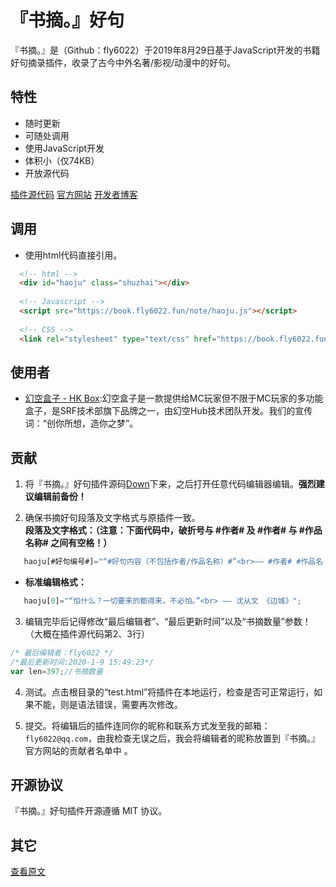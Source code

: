 # 『书摘。』好句

『书摘。』是（Github：fly6022）于2019年8月29日基于JavaScript开发的书籍好句摘录插件，收录了古今中外名著/影视/动漫中的好句。

## 特性

- 随时更新
- 可随处调用
- 使用JavaScript开发
- 体积小（仅74KB）
- 开放源代码

[插件源代码](https://book.fly6022.fun/note/haoju.js)
[官方网站](https://book.fly6022.fun/)
[开发者博客](https://fly6022.fun/)

## 调用

- 使用html代码直接引用。

```html
  <!-- html -->
  <div id="haoju" class="shuzhai"></div>
                  
  <!-- Javascript -->
  <script src="https://book.fly6022.fun/note/haoju.js"></script>
                  
  <!-- CSS -->
  <link rel="stylesheet" type="text/css" href="https://book.fly6022.fun/note/css/shuzhai.css">
```

## 使用者

- [幻空盒子 - HK Box](http://www.hkbox.club/):幻空盒子是一款提供给MC玩家但不限于MC玩家的多功能盒子，是SRF技术部旗下品牌之一，由幻空Hub技术团队开发。我们的宣传词：“创你所想，造你之梦”。

## 贡献

1. 将『书摘。』好句插件源码[Down](https://github.com/Book-Excerpts/haoju.git)下来，之后打开任意代码编辑器编辑。**强烈建议编辑前备份！**

2. 确保书摘好句段落及文字格式与原插件一致。<br>**段落及文字格式：（注意：下面代码中，破折号与 #作者# 及 #作者# 与 #作品名称# 之间有空格！）**

```javascript
   haoju[#好句编号#]="“#好句内容（不包括作者/作品名称）#”<br>—— #作者# #作品名（注意加书名号）#";
```


- **标准编辑格式：**

```javascript
   haoju[0]="“怕什么？一切要来的都得来，不必怕。”<br> —— 沈从文 《边城》";
```

3. 编辑完毕后记得修改“最后编辑者”、“最后更新时间”以及“书摘数量”参数！（大概在插件源代码第2、3行）

```javascript
/* 最后编辑者：fly6022 */
/*最后更新时间:2020-1-9 15:49:23*/
var len=397;//书摘数量
```
4. 测试。点击根目录的“test.html”将插件在本地运行，检查是否可正常运行，如果不能，则是语法错误，需要再次修改。

5. 提交。将编辑后的插件连同你的昵称和联系方式发至我的邮箱： `fly6022@qq.com`，由我检查无误之后，我会将编辑者的昵称放置到『书摘。』官方网站的贡献者名单中 。

## 开源协议

『书摘。』好句插件开源遵循 MIT 协议。

## 其它

[查看原文](https://github.com/Book-Excerpts/haoju/blob/master/README.md)